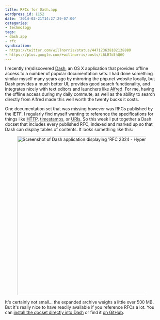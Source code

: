 ```yaml
---
title: RFCs for Dash.app
wordpress_id: 1152
date: '2014-03-21T14:27:29-07:00'
categories:
- technology
tags:
- dash.app
- rfc
syndication:
- https://twitter.com/willnorris/status/447123638102138880
- https://plus.google.com/+willnorris/posts/L6LB7dfhQ6Q
---
```

I recently (re)discovered [Dash][], an OS X application that provides offline access to a number of popular
documentation sets.  I had done something similar myself many years ago by mirroring the php.net website locally, but
Dash provides a much better UI, provides good search functionality, and integrates nicely with text editors and
launchers like [Alfred][].  For me, having the offline access during my daily commute, as well as the ability to search
directly from Alfred made this well worth the twenty bucks it costs.

One documentation set that was missing however was RFCs published by the IETF.  I regularly find myself wanting to
reference the specifications for things like [HTTP](https://tools.ietf.org/html/rfc2616),
[timestamps](https://tools.ietf.org/html/rfc3339), or [URIs](https://tools.ietf.org/html/rfc3986).  So this week I put
together a Dash docset that includes every published RFC, indexed and marked up so that Dash can display tables of
contents.  It looks something like this:

<figure>
  <img src="rfcdash.png" width="932" height="524" class="border" 
    alt="Screenshot of Dash application displaying 'RFC 2324 - Hyper Text Coffee Pot Control Protocol (HTCPCP/1.0)'">
</figure>

It's certainly not small... the expanded archive weighs a little over 500 MB.  But it's really nice to have readily
available if you reference RFCs a lot.  You can [install the docset directly into Dash][install] or find it [on
GitHub](https://github.com/willnorris/rfcdash).

[Dash]: http://kapeli.com/dash
[Alfred]: http://www.alfredapp.com/
[install]: dash-feed://https%3A%2F%2Fraw.githubusercontent.com%2Fwillnorris%2Frfcdash%2Fmaster%2FRFCs.xml
